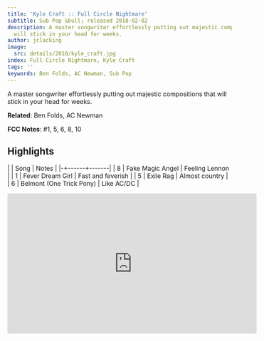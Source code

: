 ```yaml
---
title: 'Kyle Craft :: Full Circle Nightmare'
subtitle: Sub Pop &bull; released 2018-02-02
description: A master songwriter effortlessly putting out majestic compositions that
  will stick in your head for weeks.
author: jclacking
image:
  src: details/2018/kyle_craft.jpg
index: Full Circle Nightmare, Kyle Craft
tags: ''
keywords: Ben Folds, AC Newman, Sub Pop
---
```

A master songwriter effortlessly putting out majestic compositions that will stick in your head for weeks.<!--more-->

**Related**: Ben Folds, AC Newman

**FCC Notes**: #1, 5, 6, 8, 10

## Highlights

| | Song | Notes |
|-+------+-------|
| 8 | Fake Magic Angel | Feeling Lennon |
| 1 | Fever Dream Girl | Fast and feverish |
| 5 | Exile Rag | Almost country |
| 6 | Belmont (One Trick Pony) | Like AC/DC |

<div class="tlo-detail-video"><iframe width="560" height="315" src="https://www.youtube.com/embed/rjdivIOgnU0" frameborder="0" allow="autoplay; encrypted-media" allowfullscreen></iframe></div>

